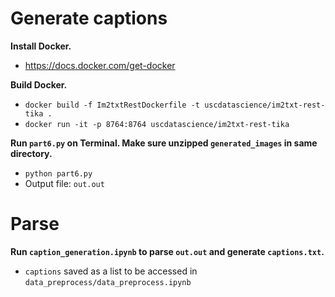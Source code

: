 # Generate captions

**Install Docker.**
- https://docs.docker.com/get-docker

**Build Docker.**
- `docker build -f Im2txtRestDockerfile -t uscdatascience/im2txt-rest-tika .`
- `docker run -it -p 8764:8764 uscdatascience/im2txt-rest-tika`

**Run `part6.py` on Terminal. Make sure unzipped `generated_images` in same directory.**
- `python part6.py`
- Output file: `out.out`

# Parse

**Run `caption_generation.ipynb` to parse `out.out` and generate `captions.txt`.**
- `captions` saved as a list to be accessed in `data_preprocess/data_preprocess.ipynb`